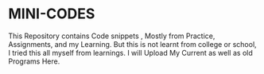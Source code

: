 # MINI-CODES
This  Repository contains Code snippets , Mostly from Practice, Assignments, and my Learning. But this is not learnt from college or school, I tried this  all myself from learnings. I will Upload My Current as well as old Programs Here.
